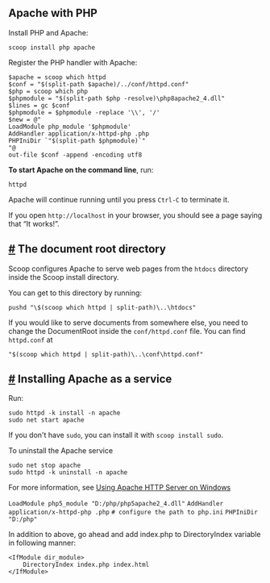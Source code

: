 ## Apache with PHP

Install PHP and Apache:

```
scoop install php apache
```

Register the PHP handler with Apache:

```
$apache = scoop which httpd
$conf = "$(split-path $apache)/../conf/httpd.conf"
$php = scoop which php
$phpmodule = "$(split-path $php -resolve)\php8apache2_4.dll"
$lines = gc $conf
$phpmodule = $phpmodule -replace '\\', '/'
$new = @"
LoadModule php_module '$phpmodule'
AddHandler application/x-httpd-php .php
PHPIniDir `"$(split-path $phpmodule)`"
"@
out-file $conf -append -encoding utf8
```

**To start Apache on the command line**, run:

```
httpd
```

Apache will continue running until you press `Ctrl-C` to terminate it.

If you open `http://localhost` in your browser, you should see a page saying that “It works!”.

## [#](https://scoop-docs.vercel.app/docs/guides/Apache-with-PHP.html#the-document-root-directory) The document root directory

Scoop configures Apache to serve web pages from the `htdocs` directory inside the Scoop install directory.

You can get to this directory by running:

```
pushd "\$(scoop which httpd | split-path)\..\htdocs"
```

If you would like to serve documents from somewhere else, you need to change the DocumentRoot inside the `conf/httpd.conf` file. You can find `httpd.conf` at

```
"$(scoop which httpd | split-path)\..\conf\httpd.conf"
```

## [#](https://scoop-docs.vercel.app/docs/guides/Apache-with-PHP.html#installing-apache-as-a-service) Installing Apache as a service

Run:

```
sudo httpd -k install -n apache
sudo net start apache
```

If you don't have `sudo`, you can install it with `scoop install sudo`.

To uninstall the Apache service

```
sudo net stop apache
sudo httpd -k uninstall -n apache
```

For more information, see [Using Apache HTTP Server on Windows](https://httpd.apache.org/docs/current/platform/windows.html)

`LoadModule php5_module "D:/php/php5apache2_4.dll"`
`AddHandler application/x-httpd-php .php`
`# configure the path to php.ini`
`PHPIniDir "D:/php"`

In addition to above, go ahead and add index.php to DirectoryIndex variable in following manner:

```
<IfModule dir_module>
    DirectoryIndex index.php index.html
</IfModule>
```
